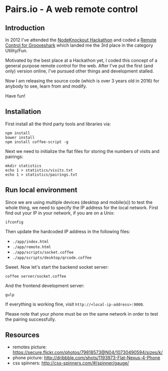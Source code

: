 # Pairs.io - A web remote control

## Introduction

In 2012 I've attended the [NodeKnockout Hackathon](http://www.nodeknockout.com/)
and coded a
[Remote Control for Grooveshark](https://www.youtube.com/watch?v=ZUNUb3D-Op8)
which landed me the 3rd place in the category Utility/Fun.

Motivated by the best place at a Hackathon yet, I coded this concept of a
general purpose remote control for the web. After I've put the first (and only)
version online, I've pursued other things and development stalled.

Now I am releasing the source code (which is over 3 years old in 2016) for
anybody to see, learn from and modify.

Have fun!

## Installation

First install all the third party tools and libraries via:

    npm install
    bower install
    npm install coffee-script -g

Next we need to initialize the flat files for storing the numbers of visits and
pairings:

    mkdir statistics
    echo 1 > statistics/visits.txt
    echo 1 > statistics/pairings.txt

## Run local environment

Since we are using multiple devices (desktop and mobile(s)) to test the whole
thing, we need to specify the IP address for the local network. First find out
your IP in your network, if you are on a Unix:

    ifconfig

Then update the hardcoded IP address in the following files:

- `./app/index.html`
- `./app/remote.html`
- `./app/scripts/socket.coffee`
- `./app/scripts/desktop/qrcode.coffee`

Sweet. Now let's start the backend socket server:

    coffee server/socket.coffee

And the frontend development server:

    gulp

If everything is working fine, visit `http://<local-ip-address>:9000`.

Please note that your phone must be on the same network in order to test the
pairing successfully.

## Resources

- remotes picture: https://secure.flickr.com/photos/79818573@N04/10730490594/sizes/k/
- phone picture: http://dribbble.com/shots/1193973-Flat-Nexus-4-Phone
- css spinners: http://css-spinners.com/#/spinner/gauge/
